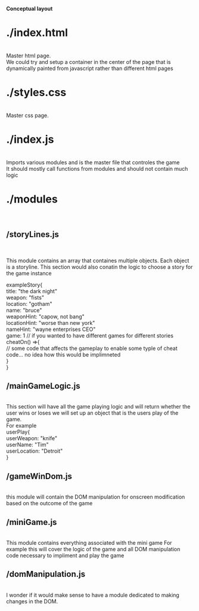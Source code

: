 <b>Conceptual layout </b><br>

<h1>./index.html </h1><br>
  Master html page. <br>
  We could try and setup a container in the center of the page that is dynamically painted from javascript
  rather than different html pages
 

<h1>./styles.css </h1><br>
  Master css page. <br>
 

<h1>./index.js </h1><br>
  Imports various modules and is the master file that controles the game <br>
  It should mostly call functions from modules and should not contain much logic <br>
  
<h1>./modules </h1><br>
    <h2> /storyLines.js </h2> <br>
     <p> This module contains an array that containes multiple objects. Each object is a storyline. This section would also 
      conatin the logic to choose a story for the game instance </p>
        exampleStory{ <br>
            title: "the dark night" <br>
            weapon: "fists" <br>
            location: "gotham" <br>
            name: "bruce" <br>
            weaponHint: "capow, not bang" <br>
            locationHint: "worse than new york" <br>
            nameHint: "wayne enterprises CEO" <br>
            game: 1  // if you wanted to have different games for different stories <br>
            cheatOn() =>{ <br>
            // some code that affects the gameplay to enable some typle of cheat code... no idea how this would be implimneted <br>
            } <br>
        }<br>
   <h2> /mainGameLogic.js </h2> <br>
     This section will have all the game playing logic and will return whether the user wins or loses
     we will set up an object that is the users play of the game.<br>
      For example <br>
     userPlay{ <br>
       userWeapon: "knife" <br>
       userName: "Tim" <br>
       userLocation: "Detroit" <br>
       } <br>
     
        
   <h2> /gameWinDom.js </h2> <br>
     this module will contain the DOM manipulation for onscreen modification based on the outcome of the game
   <h2>  /miniGame.js </h2> <br>
      This module contains everything associated with the mini game
      For example this will cover the logic of the game and all DOM manipulation code necessary to 
      impliment and play the game
    <h2> /domManipulation.js </h2> <br>
      I wonder if it would make sense to have a module dedicated to making changes in the DOM.
      
     
      
